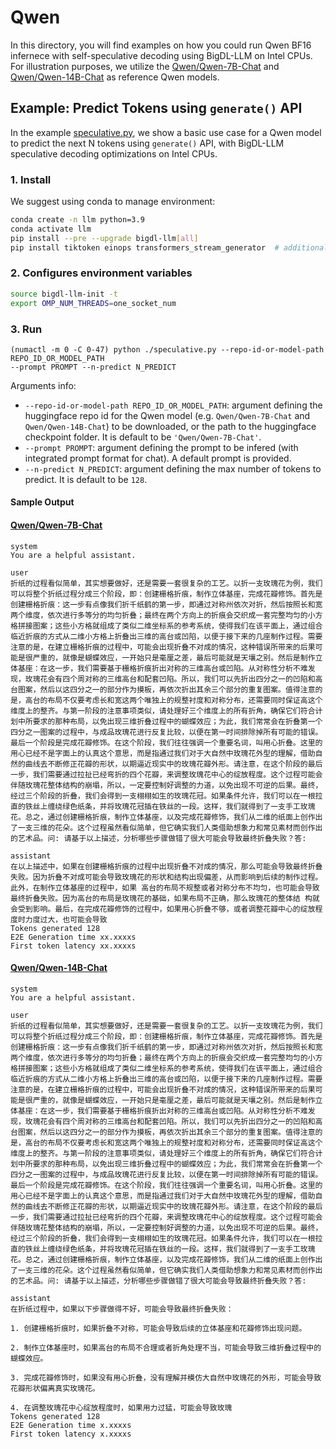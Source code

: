 # Qwen
In this directory, you will find examples on how you could run Qwen BF16 infernece with 
self-speculative decoding using BigDL-LLM on Intel CPUs. For illustration purposes, we utilize the [Qwen/Qwen-7B-Chat](https://huggingface.co/Qwen/Qwen-7B-Chat) and [Qwen/Qwen-14B-Chat](https://huggingface.co/Qwen/Qwen-14B-Chat) as reference Qwen models.

## Example: Predict Tokens using `generate()` API
In the example [speculative.py](./speculative.py), we show a basic use case for a Qwen model to 
predict the next N tokens using `generate()` API, with BigDL-LLM speculative decoding optimizations on Intel CPUs.
### 1. Install
We suggest using conda to manage environment:
```bash
conda create -n llm python=3.9
conda activate llm
pip install --pre --upgrade bigdl-llm[all]
pip install tiktoken einops transformers_stream_generator  # additional package required for Qwen-7B-Chat to conduct generation
```
### 2. Configures environment variables
```bash
source bigdl-llm-init -t
export OMP_NUM_THREADS=one_socket_num
```

### 3. Run

```
(numactl -m 0 -C 0-47) python ./speculative.py --repo-id-or-model-path REPO_ID_OR_MODEL_PATH 
--prompt PROMPT --n-predict N_PREDICT
```

Arguments info:
- `--repo-id-or-model-path REPO_ID_OR_MODEL_PATH`: argument defining the huggingface repo id for the Qwen model (e.g. `Qwen/Qwen-7B-Chat` and `Qwen/Qwen-14B-Chat`) to be downloaded, or the path to the huggingface checkpoint folder. It is default to be `'Qwen/Qwen-7B-Chat'`.
- `--prompt PROMPT`: argument defining the prompt to be infered (with integrated prompt format for chat). A default prompt is provided.
- `--n-predict N_PREDICT`: argument defining the max number of tokens to predict. It is default to be `128`.

#### Sample Output
#### [Qwen/Qwen-7B-Chat](https://huggingface.co/Qwen/Qwen-7B-Chat)
```log
system
You are a helpful assistant.

user
折纸的过程看似简单，其实想要做好，还是需要一套很复杂的工艺。以折一支玫瑰花为例，我们可以将整个折纸过程分成三个阶段，即：创建栅格折痕，制作立体基座，完成花瓣修饰。首先是创建栅格折痕：这一步有点像我们折千纸鹤的第一步，即通过对称州依次对折，然后按照长和宽两个维度，依次进行多等分的均匀折叠；最终在两个方向上的折痕会交织成一套完整均匀的小方格拼接图案；这些小方格就组成了类似二维坐标系的参考系统，使得我们在该平面上，通过组合临近折痕的方式从二维小方格上折叠出三维的高台或凹陷，以便于接下来的几座制作过程。需要注意的是，在建立栅格折痕的过程中，可能会出现折叠不对成的情况，这种错误所带来的后果可能是很严重的，就像是蝴蝶效应，一开始只是毫厘之差，最后可能就是天壤之别。然后是制作立体基座：在这一步，我们需要基于栅格折痕折出对称的三维高台或凹陷。从对称性分析不难发现，玫瑰花会有四个周对称的三维高台和配套凹陷。所以，我们可以先折出四分之一的凹陷和高台图案，然后以这四分之一的部分作为摸板，再依次折出其余三个部分的重复图案。值得注意的是，高台的布局不仅要考虑长和宽这两个唯独上的规整衬度和对称分布，还需要同时保证高这个维度上的整齐。与第一阶段的注意事项类似，请处理好三个维度上的所有折角，确保它们符合计划中所要求的那种布局，以免出现三维折叠过程中的蝴蝶效应；为此，我们常常会在折叠第一个四分之一图案的过程中，与成品玫瑰花进行反复比较，以便在第一时间排除掉所有可能的错误。最后一个阶段是完成花瓣修饰。在这个阶段，我们往往强调一个重要名词，叫用心折叠。这里的用心已经不是字面上的认真这个意思，而是指通过我们对于大自然中玫瑰花外型的理解，借助自然的曲线去不断修正花瓣的形状，以期逼近现实中的玫瑰花瓣外形。请注意，在这个阶段的最后一步，我们需要通过拉扯已经弯折的四个花瓣，来调整玫瑰花中心的绽放程度。这个过程可能会伴随玫瑰花整体结构的崩塌，所以，一定要控制好调整的力道，以免出现不可逆的后果。最终，经过三个阶段的折叠，我们会得到一支栩栩如生的玫瑰花冠。如果条件允许，我们可以在一根拉直的铁丝上缠绕绿色纸条，并将玫瑰花冠插在铁丝的一段。这样，我们就得到了一支手工玫瑰花。总之，通过创建栅格折痕，制作立体基座，以及完成花瓣修饰，我们从二维的纸面上创作出了一支三维的花朵。这个过程虽然看似简单，但它确实我们人类借助想象力和常见素材而创作出的艺术品。问: 请基于以上描述，分析哪些步骤做错了很大可能会导致最终折叠失败？答: 

assistant
在以上描述中，如果在创建栅格折痕的过程中出现折叠不对成的情况，那么可能会导致最终折叠失败。因为折叠不对成可能会导致玫瑰花的形状和结构出现偏差，从而影响到后续的制作过程。此外，在制作立体基座的过程中，如果 高台的布局不规整或者对称分布不均匀，也可能会导致最终折叠失败。因为高台的布局是玫瑰花的基础，如果布局不正确，那么玫瑰花的整体结 构就会受到影响。最后，在完成花瓣修饰的过程中，如果用心折叠不够，或者调整花瓣中心的绽放程度时力度过大，也可能会导致
Tokens generated 128
E2E Generation time xx.xxxxs
First token latency xx.xxxxs
```

#### [Qwen/Qwen-14B-Chat](https://huggingface.co/Qwen/Qwen-14B-Chat)
```log
system
You are a helpful assistant.

user
折纸的过程看似简单，其实想要做好，还是需要一套很复杂的工艺。以折一支玫瑰花为例，我们可以将整个折纸过程分成三个阶段，即：创建栅格折痕，制作立体基座，完成花瓣修饰。首先是创建栅格折痕：这一步有点像我们折千纸鹤的第一步，即通过对称州依次对折，然后按照长和宽两个维度，依次进行多等分的均匀折叠；最终在两个方向上的折痕会交织成一套完整均匀的小方格拼接图案；这些小方格就组成了类似二维坐标系的参考系统，使得我们在该平面上，通过组合临近折痕的方式从二维小方格上折叠出三维的高台或凹陷，以便于接下来的几座制作过程。需要注意的是，在建立栅格折痕的过程中，可能会出现折叠不对成的情况，这种错误所带来的后果可能是很严重的，就像是蝴蝶效应，一开始只是毫厘之差，最后可能就是天壤之别。然后是制作立体基座：在这一步，我们需要基于栅格折痕折出对称的三维高台或凹陷。从对称性分析不难发现，玫瑰花会有四个周对称的三维高台和配套凹陷。所以，我们可以先折出四分之一的凹陷和高台图案，然后以这四分之一的部分作为摸板，再依次折出其余三个部分的重复图案。值得注意的是，高台的布局不仅要考虑长和宽这两个唯独上的规整衬度和对称分布，还需要同时保证高这个维度上的整齐。与第一阶段的注意事项类似，请处理好三个维度上的所有折角，确保它们符合计划中所要求的那种布局，以免出现三维折叠过程中的蝴蝶效应；为此，我们常常会在折叠第一个四分之一图案的过程中，与成品玫瑰花进行反复比较，以便在第一时间排除掉所有可能的错误。最后一个阶段是完成花瓣修饰。在这个阶段，我们往往强调一个重要名词，叫用心折叠。这里的用心已经不是字面上的认真这个意思，而是指通过我们对于大自然中玫瑰花外型的理解，借助自然的曲线去不断修正花瓣的形状，以期逼近现实中的玫瑰花瓣外形。请注意，在这个阶段的最后一步，我们需要通过拉扯已经弯折的四个花瓣，来调整玫瑰花中心的绽放程度。这个过程可能会伴随玫瑰花整体结构的崩塌，所以，一定要控制好调整的力道，以免出现不可逆的后果。最终，经过三个阶段的折叠，我们会得到一支栩栩如生的玫瑰花冠。如果条件允许，我们可以在一根拉直的铁丝上缠绕绿色纸条，并将玫瑰花冠插在铁丝的一段。这样，我们就得到了一支手工玫瑰花。总之，通过创建栅格折痕，制作立体基座，以及完成花瓣修饰，我们从二维的纸面上创作出了一支三维的花朵。这个过程虽然看似简单，但它确实我们人类借助想象力和常见素材而创作出的艺术品。问: 请基于以上描述，分析哪些步骤做错了很大可能会导致最终折叠失败？答: 

assistant
在折纸过程中，如果以下步骤做得不好，可能会导致最终折叠失败：

1. 创建栅格折痕时，如果折叠不对称，可能会导致后续的立体基座和花瓣修饰出现问题。

2. 制作立体基座时，如果高台的布局不合理或者折角处理不当，可能会导致三维折叠过程中的蝴蝶效应。

3. 完成花瓣修饰时，如果没有用心折叠，没有理解并模仿大自然中玫瑰花的外形，可能会导致花瓣形状偏离真实玫瑰花。

4. 在调整玫瑰花中心绽放程度时，如果用力过猛，可能会导致玫瑰
Tokens generated 128
E2E Generation time x.xxxxs
First token latency x.xxxxs
```